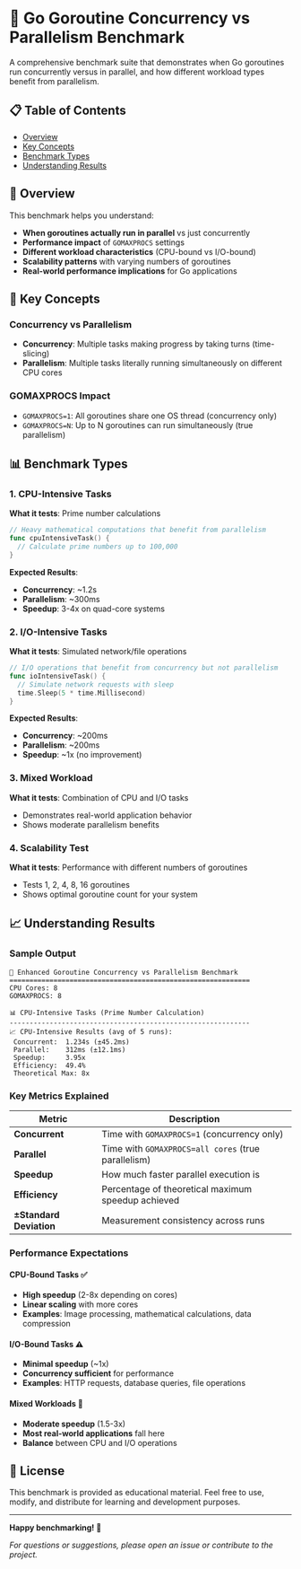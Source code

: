 # 🚀 Go Goroutine Concurrency vs Parallelism Benchmark

A comprehensive benchmark suite that demonstrates when Go goroutines run concurrently versus in parallel, and how different workload types benefit from parallelism.

## 📋 Table of Contents

- [Overview](#overview)
- [Key Concepts](#key-concepts)
- [Benchmark Types](#benchmark-types)
- [Understanding Results](#understanding-results)

## 🎯 Overview

This benchmark helps you understand:
- **When goroutines actually run in parallel** vs just concurrently
- **Performance impact** of `GOMAXPROCS` settings
- **Different workload characteristics** (CPU-bound vs I/O-bound)
- **Scalability patterns** with varying numbers of goroutines
- **Real-world performance implications** for Go applications

## 🧠 Key Concepts

### Concurrency vs Parallelism
- **Concurrency**: Multiple tasks making progress by taking turns (time-slicing)
- **Parallelism**: Multiple tasks literally running simultaneously on different CPU cores

### GOMAXPROCS Impact
- `GOMAXPROCS=1`: All goroutines share one OS thread (concurrency only)
- `GOMAXPROCS=N`: Up to N goroutines can run simultaneously (true parallelism)

## 📊 Benchmark Types

### 1. CPU-Intensive Tasks
**What it tests**: Prime number calculations
```go
// Heavy mathematical computations that benefit from parallelism
func cpuIntensiveTask() {
  // Calculate prime numbers up to 100,000
}
```

**Expected Results**:
- **Concurrency**: ~1.2s
- **Parallelism**: ~300ms
- **Speedup**: 3-4x on quad-core systems

### 2. I/O-Intensive Tasks
**What it tests**: Simulated network/file operations
```go
// I/O operations that benefit from concurrency but not parallelism
func ioIntensiveTask() {
  // Simulate network requests with sleep
  time.Sleep(5 * time.Millisecond)
}
```

**Expected Results**:
- **Concurrency**: ~200ms
- **Parallelism**: ~200ms
- **Speedup**: ~1x (no improvement)

### 3. Mixed Workload
**What it tests**: Combination of CPU and I/O tasks
- Demonstrates real-world application behavior
- Shows moderate parallelism benefits

### 4. Scalability Test
**What it tests**: Performance with different numbers of goroutines
- Tests 1, 2, 4, 8, 16 goroutines
- Shows optimal goroutine count for your system

## 📈 Understanding Results

### Sample Output
```
🚀 Enhanced Goroutine Concurrency vs Parallelism Benchmark
============================================================
CPU Cores: 8
GOMAXPROCS: 8

📊 CPU-Intensive Tasks (Prime Number Calculation)
------------------------------------------------------------
📈 CPU-Intensive Results (avg of 5 runs):
 Concurrent:  1.234s (±45.2ms)
 Parallel:    312ms (±12.1ms)
 Speedup:     3.95x
 Efficiency:  49.4%
 Theoretical Max: 8x
```

### Key Metrics Explained

| Metric | Description |
|--------|-------------|
| **Concurrent** | Time with `GOMAXPROCS=1` (concurrency only) |
| **Parallel** | Time with `GOMAXPROCS=all cores` (true parallelism) |
| **Speedup** | How much faster parallel execution is |
| **Efficiency** | Percentage of theoretical maximum speedup achieved |
| **±Standard Deviation** | Measurement consistency across runs |

### Performance Expectations

#### CPU-Bound Tasks ✅
- **High speedup** (2-8x depending on cores)
- **Linear scaling** with more cores
- **Examples**: Image processing, mathematical calculations, data compression

#### I/O-Bound Tasks ⚠️
- **Minimal speedup** (~1x)
- **Concurrency sufficient** for performance
- **Examples**: HTTP requests, database queries, file operations

#### Mixed Workloads 🔀
- **Moderate speedup** (1.5-3x)
- **Most real-world applications** fall here
- **Balance** between CPU and I/O operations

## 📄 License

This benchmark is provided as educational material. Feel free to use, modify, and distribute for learning and development purposes.

---

**Happy benchmarking! 🚀**

*For questions or suggestions, please open an issue or contribute to the project.*
